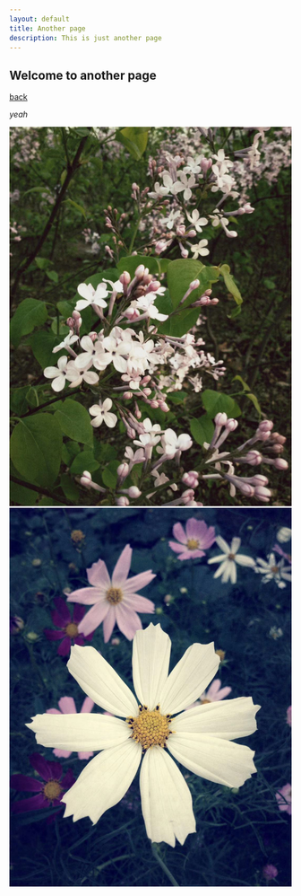 ```yaml
---
layout: default
title: Another page
description: This is just another page
---
```


## Welcome to another page
[back](./)

_yeah_
<center>
<img src='img/flower4.jpg'>
<img src='img/flower.jpg'>
</center>



